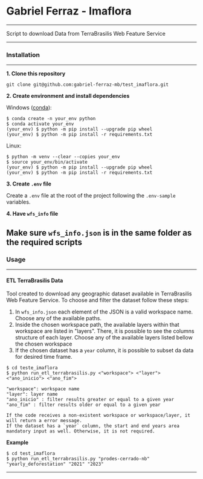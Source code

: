 # Gabriel Ferraz - Imaflora
---

Script to download Data from TerraBrasilis Web Feature Service

---
### Installation
---

__1. Clone this repository__
```
git clone git@github.com:gabriel-ferraz-mb/test_imaflora.git
```

__2. Create environment and install dependencies__

Windows ([conda](https://docs.conda.io/projects/conda/en/latest/user-guide/install/windows.html)):
```
$ conda create -n your_env python
$ conda activate your_env
(your_env) $ python -m pip install --upgrade pip wheel
(your_env) $ python -m pip install -r requirements.txt
```

Linux:
```
$ python -m venv --clear --copies your_env
$ source your_env/bin/activate
(your_env) $ python -m pip install --upgrade pip wheel
(your_env) $ python -m pip install -r requirements.txt
```

__3. Create `.env` file__

Create a `.env` file at the root of the project following the `.env-sample` variables.

__4. Have `wfs_info` file__

Make sure `wfs_info.json` is in the same folder as the required scripts
---
### Usage
---

#### ETL TerraBrasilis Data

Tool created to download any geographic dataset available in TerraBrasilis Web Feature Service. To choose and filter the dataset follow these steps:

1. In `wfs_info.json` each element of the JSON is a valid workspace name. Choose any of the available paths.
2. Inside the chosen workspace path, the available layers within that workspace are listed in "layers".
   There, it is possible to see the columns structure of each layer. Choose any of the available layers listed bellow the chosen workspace
3. If the chosen dataset has a `year` column, it is possible to subset da data for desired time frame.

```
$ cd teste_imaflora
$ python run_etl_terrabrasilis.py <"workspace"> <"layer"> <"ano_inicio"> <"ano_fim">

"workspace": workspace name
"layer": layer name
"ano_inicio" : filter results greater or equal to a given year
"ano_fim" : filter results older or equal to a given year

If the code receives a non-existent workspace or workspace/layer, it will return a error message.
If the dataset has a `year` column, the start and end years area mandatory input as well. Otherwise, it is not required.

```
__Example__
```
$ cd test_imaflora
$ python run_etl_terrabrasilis.py "prodes-cerrado-nb" "yearly_deforestation" "2021" "2023"
```
---
